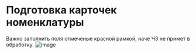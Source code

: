 # Подготовка карточек номенклатуры
Важно заполнить поля отмеченые красной рамкой, наче ЧЗ не примет в обработку.
![image](https://github.com/Lebedev-Sergey/1C_UNF3/assets/136073445/6a6deaa6-5b88-4cec-bdb5-fcabf29db2f8)
